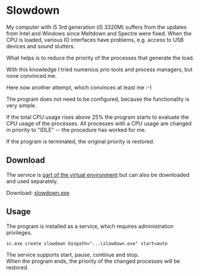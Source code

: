 # Slowdown

My computer with i5 3rd generation (i5 3320M) suffers from the updates from
Intel and Windows since Meltdown and Spectre were fixed. When the CPU is
loaded, various IO interfaces have problems, e.g.  access to USB devices and
sound stutters.

What helps is to reduce the priority of the processes that generate the load.

With this knowledge I tried numerous prio tools and process managers, but none
convinced me.

Here now another attempt, which convinces at least me :-)

The program does not need to be configured, because the functionality is very
simple. 

If the total CPU usage rises above 25% the program starts to evaluate the CPU
usage of the processes. All processes with a CPU usage are changed in priority
to "IDLE" -- the procedure has worked for me.

If the program is terminated, the original priority is restored.


## Download

The service is [part of the virtual environment](https://github.com/seanox/virtual-environment/tree/main/platform/Resources/platform/Settings)
but can also be downloaded and used separately.

Download: [slowdown.exe](https://github.com/seanox/virtual-environment/raw/main/platform/Resources/platform/Settings/slowdown.exe)


## Usage

The program is installed as a service, which requires administration
privileges.

```
sc.exe create slowdown binpath="...\slowdown.exe" start=auto
```

The service supports start, pause, continue and stop.  
When the program ends, the priority of the changed processes will be restored.
